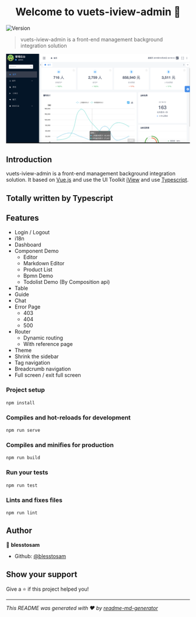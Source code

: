 <h1 align="center">Welcome to vuets-iview-admin 👋</h1>
<p>
  <img alt="Version" src="https://img.shields.io/badge/version-0.0.1-blue.svg?cacheSeconds=2592000" />
</p>

> vuets-iview-admin is a front-end management background integration solution

![Preview](https://github.com/blesstosam/vuets-iview-admin/blob/master/public/preview.png)

## Introduction
vuets-iview-admin is a front-end management background integration solution. It based on [Vue.js](https://github.com/vuejs/vue) and use the UI Toolkit [iView](https://github.com/iview/iview) and use [Typescript](https://www.tslang.cn/).

## Totally written by Typescript

## Features
- Login / Logout
- i18n
- Dashboard
- Component Demo
    - Editor
    - Markdown Editor
    - Product List
    - Bpmn Demo
    - Todolist Demo (By Composition api)
- Table
- Guide  
- Chat  
- Error Page
    - 403
    - 404
    - 500
- Router
    - Dynamic routing
    - With reference page
- Theme
- Shrink the sidebar
- Tag navigation
- Breadcrumb navigation
- Full screen / exit full screen

### Project setup
```
npm install
```

### Compiles and hot-reloads for development
```
npm run serve
```

### Compiles and minifies for production
```
npm run build
```

### Run your tests
```
npm run test
```

### Lints and fixes files
```
npm run lint
```

## Author

👤 **blesstosam**

* Github: [@blesstosam](https://github.com/blesstosam)

## Show your support

Give a ⭐️ if this project helped you!

***
_This README was generated with ❤️ by [readme-md-generator](https://github.com/kefranabg/readme-md-generator)_